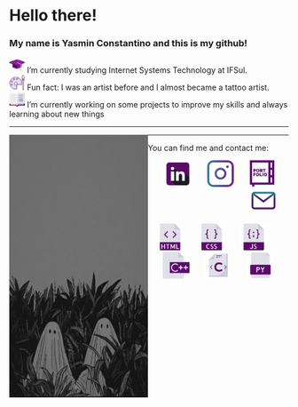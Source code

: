 <h1> Hello there! </h1>
<h3> My name is Yasmin Constantino and this is my github! </h3>

  <p>
    <img src="icons/mortarboard.png" width="28" padding="5"/> I’m currently studying Internet Systems Technology at IFSul.
    <br>
    <img src="icons/palette.png" width="28" padding="5"/>  Fun fact: I was an artist before and I almost became a tattoo artist.
    <br>
    <img src="icons/book.png" width="28" padding="5"/> I’m currently working on some projects to improve my skills and always learning about new things
    <br>
  </p>

  <hr>

<img src="Ghost Wallpaper.jpeg" width="250" align="left">
<hr>
<p> You can find me and contact me:</p>

<div align="right">
  <a href="https://www.linkedin.com/in/yasmin-constantino/"><img src="icons/linkedin (2).png" width="48"/></a>
    &#8287;&#8287;&#8287;&#8287;&#8287;
  <a href="https://www.instagram.com/the.yasminconstantino/"><img src="icons/instagram (1).png" width="48"/></a>
    &#8287;&#8287;&#8287;&#8287;&#8287;
  <a href="https://yasminconstantino.github.io/Portfolio/"><img src="icons/portfolio (1).png" width="48"/></a>
    &#8287;&#8287;&#8287;&#8287;&#8287;
  <a href='mailto:theyasminconstantino@gmail.com'><img src="icons/email (1).png" width="43"/></a>
    &#8287;&#8287;&#8287;&#8287;&#8287;
</div>

<br>
<div align="center">
  <img src="icons/html (3).png" width="48"/>
  &#8287;&#8287;&#8287;&#8287;&#8287;
  <img src="icons/css (1).png" width="48"/>
  &#8287;&#8287;&#8287;&#8287;&#8287;
  <img src="icons/javascript.png" width="48"/>
  &#8287;&#8287;&#8287;&#8287;&#8287;
  <img src="icons/c.png" width="48"/>
  &#8287;&#8287;&#8287;&#8287;&#8287;
  <img src="icons/c-.png" width="48"/>
  &#8287;&#8287;&#8287;&#8287;&#8287;
  <img src="icons/python-file.png" width="48"/>
</div>


<!--
<img style="width=100px;  src="Ghost Wallpaper.jpeg">
      -->



<!--
**yasminconstantino/yasminconstantino** is a ✨ _special_ ✨ repository because its `README.md` (this file) appears on your GitHub profile.

Here are some ideas to get you started:

- 🌱 I’m currently learning ...
- 👯 I’m looking to collaborate on ...
- 🤔 I’m looking for help with ...
- 💬 Ask me about ...
- 📫 How to reach me: ...
- 😄 Pronouns: ...
-->

